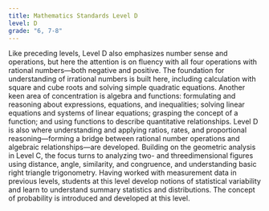 ```yaml
---
title: Mathematics Standards Level D
level: D
grade: "6, 7-8"
---
```

Like preceding levels, Level D also emphasizes number sense and operations, but here the attention is on fluency with all four operations with rational numbers—both negative and positive. The foundation for understanding of irrational numbers is built here, including calculation with square and cube roots and solving simple quadratic equations. Another keen area of concentration is algebra and functions: formulating and reasoning about expressions, equations, and inequalities; solving linear equations and systems of linear equations; grasping the concept of a function; and using functions to describe quantitative relationships. Level D is also where understanding and applying ratios, rates, and proportional reasoning—forming a bridge between rational number operations and algebraic relationships—are developed. Building on the geometric analysis in Level C, the focus turns to analyzing two- and threedimensional figures using distance, angle, similarity, and congruence, and understanding basic right triangle trigonometry. Having worked with measurement data in previous levels, students at this level develop notions of statistical variability and learn to understand summary statistics and distributions. The concept of probability is introduced and developed at this level.
